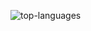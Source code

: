 <img src="https://github-readme-stats.vercel.app/api/top-langs/?username=Richard Pompeo" alt="top-languages"></img><br/>
